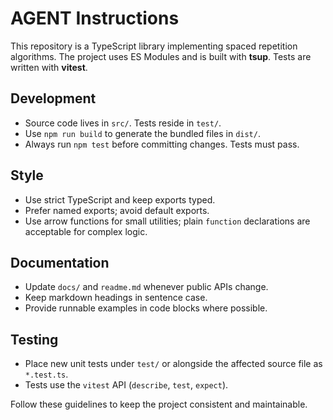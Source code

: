 # AGENT Instructions

This repository is a TypeScript library implementing spaced repetition algorithms. The project uses ES Modules and is built with **tsup**. Tests are written with **vitest**.

## Development
- Source code lives in `src/`. Tests reside in `test/`.
- Use `npm run build` to generate the bundled files in `dist/`.
- Always run `npm test` before committing changes. Tests must pass.

## Style
- Use strict TypeScript and keep exports typed.
- Prefer named exports; avoid default exports.
- Use arrow functions for small utilities; plain `function` declarations are acceptable for complex logic.

## Documentation
- Update `docs/` and `readme.md` whenever public APIs change.
- Keep markdown headings in sentence case.
- Provide runnable examples in code blocks where possible.

## Testing
- Place new unit tests under `test/` or alongside the affected source file as `*.test.ts`.
- Tests use the `vitest` API (`describe`, `test`, `expect`).

Follow these guidelines to keep the project consistent and maintainable.
